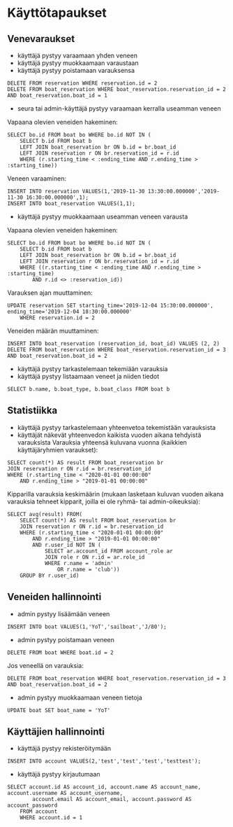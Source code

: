 # Käyttötapaukset

## Venevaraukset
- käyttäjä pystyy varaamaan yhden veneen
- käyttäjä pystyy muokkaamaan varaustaan
- käyttäjä pystyy poistamaan varauksensa
```
DELETE FROM reservation WHERE reservation.id = 2
DELETE FROM boat_reservation WHERE boat_reservation.reservation_id = 2 AND boat_reservation.boat_id = 1
```
- seura tai admin-käyttäjä pystyy varaamaan kerralla useamman veneen

Vapaana olevien veneiden hakeminen:
```
SELECT bo.id FROM boat bo WHERE bo.id NOT IN (
    SELECT b.id FROM boat b
    LEFT JOIN boat_reservation br ON b.id = br.boat_id
    LEFT JOIN reservation r ON br.reservation_id = r.id
    WHERE (r.starting_time < :ending_time AND r.ending_time > :starting_time))
```
Veneen varaaminen:
```
INSERT INTO reservation VALUES(1,'2019-11-30 13:30:00.000000','2019-11-30 16:30:00.000000',1);
INSERT INTO boat_reservation VALUES(1,1);
```
- käyttäjä pystyy muokkaamaan useamman veneen varausta

Vapaana olevien veneiden hakeminen:
```
SELECT bo.id FROM boat bo WHERE bo.id NOT IN (
    SELECT b.id FROM boat b
    LEFT JOIN boat_reservation br ON b.id = br.boat_id
    LEFT JOIN reservation r ON br.reservation_id = r.id
    WHERE ((r.starting_time < :ending_time AND r.ending_time > :starting_time)
        AND r.id <> :reservation_id))
```
Varauksen ajan muuttaminen:
```
UPDATE reservation SET starting_time='2019-12-04 15:30:00.000000', ending_time='2019-12-04 18:30:00.000000'
    WHERE reservation.id = 2
```
Veneiden määrän muuttaminen:
```
INSERT INTO boat_reservation (reservation_id, boat_id) VALUES (2, 2)
DELETE FROM boat_reservation WHERE boat_reservation.reservation_id = 3 AND boat_reservation.boat_id = 2
```
- käyttäjä pystyy tarkastelemaan tekemiään varauksia
- käyttäjä pystyy listaamaan veneet ja niiden tiedot
```
SELECT b.name, b.boat_type, b.boat_class FROM boat b
```

## Statistiikka
- käyttäjä pystyy tarkastelemaan yhteenvetoa tekemistään varauksista
- käyttäjät näkevät yhteenvedon kaikista vuoden aikana tehdyistä varauksista
Varauksia yhteensä kuluvana vuonna (kaikkien käyttäjäryhmien varaukset):
```
SELECT count(*) AS result FROM boat_reservation br
JOIN reservation r ON r.id = br.reservation_id
WHERE (r.starting_time < "2020-01-01 00:00:00"
    AND r.ending_time > "2019-01-01 00:00:00"
```
Kipparilla varauksia keskimäärin (mukaan lasketaan kuluvan vuoden aikana varauksia tehneet kipparit, joilla ei ole ryhmä- tai admin-oikeuksia):
```
SELECT avg(result) FROM(
    SELECT count(*) AS result FROM boat_reservation br
    JOIN reservation r ON r.id = br.reservation_id
    WHERE (r.starting_time < "2020-01-01 00:00:00"
        AND r.ending_time > "2019-01-01 00:00:00"
        AND r.user_id NOT IN (
            SELECT ar.account_id FROM account_role ar
            JOIN role r ON r.id = ar.role_id
            WHERE r.name = 'admin'
                OR r.name = 'club'))
    GROUP BY r.user_id)
```
## Veneiden hallinnointi
- admin pystyy lisäämään veneen
```
INSERT INTO boat VALUES(1,'YoT','sailboat','J/80');
```
- admin pystyy poistamaan veneen
```
DELETE FROM boat WHERE boat.id = 2
```
Jos veneellä on varauksia:
```
DELETE FROM boat_reservation WHERE boat_reservation.reservation_id = 3 AND boat_reservation.boat_id = 2
```
- admin pystyy muokkaamaan veneen tietoja
```
UPDATE boat SET boat_name = 'YoT'
```

## Käyttäjien hallinnointi
- käyttäjä pystyy rekisteröitymään
```
INSERT INTO account VALUES(2,'test','test','test','testtest');
```
- käyttäjä pystyy kirjautumaan
```
SELECT account.id AS account_id, account.name AS account_name, account.username AS account_username, 
        account.email AS account_email, account.password AS account_password
    FROM account
    WHERE account.id = 1
```
